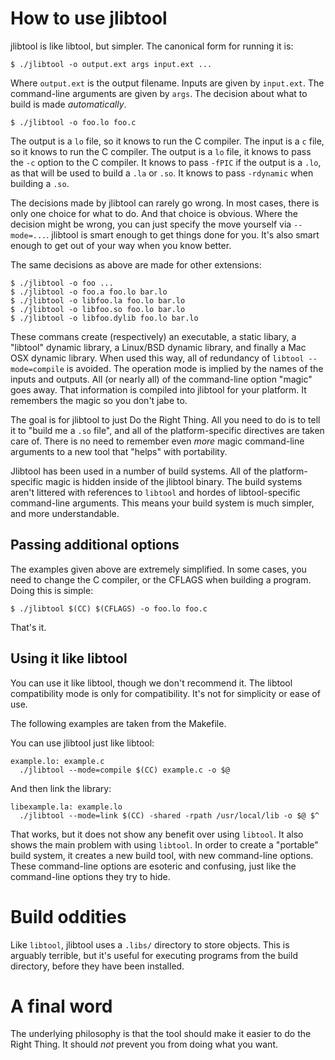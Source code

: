 # How to use jlibtool

jlibtool is like libtool, but simpler.  The canonical form for running
it is:

    $ ./jlibtool -o output.ext args input.ext ...

Where `output.ext` is the output filename.  Inputs are given by
`input.ext`.  The command-line arguments are given by `args`.  The
decision about what to build is made _automatically_.

    $ ./jlibtool -o foo.lo foo.c

The output is a `lo` file, so it knows to run the C compiler.  The
input is a `c` file, so it knows to run the C compiler.  The output is
a `lo` file, it knows to pass the `-c` option to the C compiler.  It
knows to pass `-fPIC` if the output is a `.lo`, as that will be used
to build a `.la` or `.so`.  It knows to pass `-rdynamic` when building
a `.so`.

The decisions made by jlibtool can rarely go wrong.  In most cases,
there is only one choice for what to do.  And that choice is obvious.
Where the decision might be wrong, you can just specify the move
yourself via `--mode=...`.  jlibtool is smart enough to get things
done for you.  It's also smart enough to get out of your way when you
know better.

The same decisions as above are made for other extensions:

    $ ./jlibtool -o foo ...
    $ ./jlibtool -o foo.a foo.lo bar.lo
    $ ./jlibtool -o libfoo.la foo.lo bar.lo
    $ ./jlibtool -o libfoo.so foo.lo bar.lo
    $ ./jlibtool -o libfoo.dylib foo.lo bar.lo

These commans create (respectively) an executable, a static libary, a
"libtool" dynamic library, a Linux/BSD dynamic library, and finally a
Mac OSX dynamic library.  When used this way, all of redundancy of
`libtool --mode=compile` is avoided.  The operation mode is implied by
the names of the inputs and outputs.  All (or nearly all) of the
command-line option "magic" goes away.  That information is compiled
into jlibtool for your platform.  It remembers the magic so you don't
jabe to.

The goal is for jlibtool to just Do the Right Thing.  All you need to
do is to tell it to "build me a `.so` file", and all of the
platform-specific directives are taken care of.  There is no need to
remember even _more_ magic command-line arguments to a new tool that
"helps" with portability.

Jlibtool has been used in a number of build systems.  All of the
platform-specific magic is hidden inside of the jlibtool binary.  The
build systems aren't littered with references to `libtool` and hordes
of libtool-specific command-line arguments.  This means your build
system is much simpler, and more understandable.

## Passing additional options

The examples given above are extremely simplified.  In some cases, you
need to change the C compiler, or the CFLAGS when building a program.
Doing this is simple:

    $ ./jlibtool $(CC) $(CFLAGS) -o foo.lo foo.c

That's it.

## Using it like libtool

You can use it like libtool, though we don't recommend it.  The
libtool compatibility mode is only for compatibility.  It's not for
simplicity or ease of use.

The following examples are taken from the Makefile.

You can use jlibtool just like libtool:

    example.lo: example.c
      ./jlibtool --mode=compile $(CC) example.c -o $@

And then link the library:

    libexample.la: example.lo
      ./jlibtool --mode=link $(CC) -shared -rpath /usr/local/lib -o $@ $^

That works, but it does not show any benefit over using `libtool`.  It
also shows the main problem with using `libtool`.  In order to create
a "portable" build system, it creates a new build tool, with new
command-line options.  These command-line options are esoteric and
confusing, just like the command-line options they try to hide.

# Build oddities

Like `libtool`, jlibtool uses a `.libs/` directory to store objects.
This is arguably terrible, but it's useful for executing programs from
the build directory, before they have been installed.

# A final word

The underlying philosophy is that the tool should make it easier to do
the Right Thing.  It should _not_ prevent you from doing what you
want.
